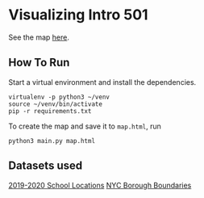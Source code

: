 # Visualizing Intro 501

See the map [here](https://sangheetha.com/Intro502).

## How To Run 

Start a virtual environment and install the dependencies.

```
virtualenv -p python3 ~/venv
source ~/venv/bin/activate
pip -r requirements.txt
```
To create the map and save it to `map.html`, run

```
python3 main.py map.html
```



## Datasets used

[2019-2020 School Locations](https://data.cityofnewyork.us/Education/2019-2020-School-Locations/wg9x-4ke6)
[NYC Borough Boundaries](https://data.cityofnewyork.us/City-Government/Borough-Boundaries/tqmj-j8zm)

